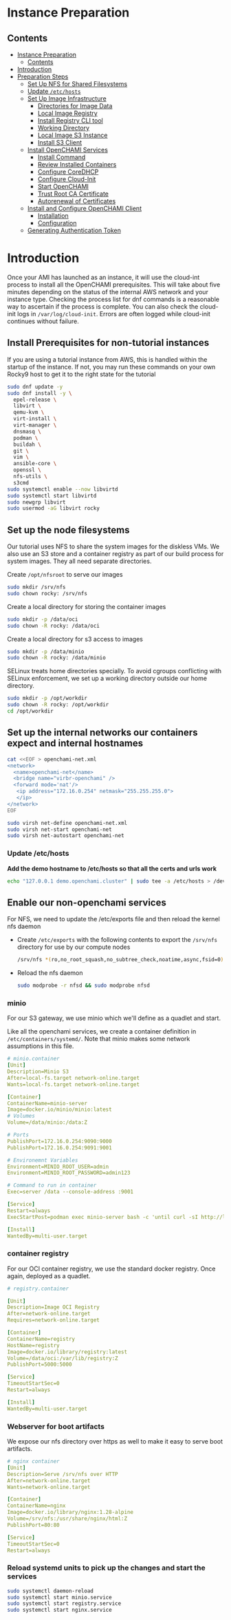 # Instance Preparation

## Contents

- [Instance Preparation](#instance-preparation)
  - [Contents](#contents)
- [Introduction](#introduction)
- [Preparation Steps](#preparation-steps)
  - [Set Up NFS for Shared Filesystems](#set-up-nfs-for-shared-filesystems)
  - [Update `/etc/hosts`](#update-etchosts)
  - [Set Up Image Infrastructure](#set-up-image-infrastructure)
    - [Directories for Image Data](#directories-for-image-data)
    - [Local Image Registry](#local-image-registry)
    - [Install Registry CLI tool](#install-registry-cli-tool)
    - [Working Directory](#working-directory)
    - [Local Image S3 Instance](#local-image-s3-instance)
    - [Install S3 Client](#install-s3-client)
  - [Install OpenCHAMI Services](#install-openchami-services)
    - [Install Command](#install-command)
    - [Review Installed Containers](#review-installed-containers)
    - [Configure CoreDHCP](#configure-coredhcp)
    - [Configure Cloud-Init](#configure-cloud-init)
    - [Start OpenCHAMI](#start-openchami)
    - [Trust Root CA Certificate](#trust-root-ca-certificate)
    - [Autorenewal of Certificates](#autorenewal-of-certificates)
  - [Install and Configure OpenCHAMI Client](#install-and-configure-openchami-client)
    - [Installation](#installation)
    - [Configuration](#configuration)
  - [Generating Authentication Token](#generating-authentication-token)

# Introduction

Once your AMI has launched as an instance, it will use the cloud-int process to install all the OpenCHAMI prerequisites.  This will take about five minutes depending on the status of the internal AWS network and your instance type.  Checking the process list for dnf commands is a reasonable way to ascertain if the process is complete.  You can also check the cloud-init logs in `/var/log/cloud-init`.  Errors are often logged while cloud-init continues without failure.

## Install Prerequisites for non-tutorial instances

If you are using a tutorial instance from AWS, this is handled within the startup of the instance.  If not, you may run these commands on your own Rocky9 host to get it to the right state for the tutorial

```bash
sudo dnf update -y
sudo dnf install -y \
  epel-release \
  libvirt \
  qemu-kvm \
  virt-install \
  virt-manager \
  dnsmasq \
  podman \
  buildah \
  git \ 
  vim \
  ansible-core \
  openssl \
  nfs-utils \
  s3cmd 
sudo systemctl enable --now libvirtd
sudo systemctl start libvirtd
sudo newgrp libvirt
sudo usermod -aG libvirt rocky
```

## Set up the node filesystems

Our tutorial uses NFS to share the system images for the diskless VMs.  We also use an S3 store and a container registry as part of our build process for system images.  They all need separate directories.

Create `/opt/nfsroot` to serve our images

```bash
sudo mkdir /srv/nfs
sudo chown rocky: /srv/nfs
```


Create a local directory for storing the container images

```bash
sudo mkdir -p /data/oci
sudo chown -R rocky: /data/oci
```

Create a local directory for s3 access to images

```bash
sudo mkdir -p /data/minio
sudo chown -R rocky: /data/minio
```

SELinux treats home directories specially. To avoid cgroups conflicting with SELinux enforcement, we set up a working directory outside our home directory.

```bash
sudo mkdir -p /opt/workdir
sudo chown -R rocky: /opt/workdir
cd /opt/workdir
```

## Set up the internal networks our containers expect and internal hostnames

```bash
cat <<EOF > openchami-net.xml
<network>
  <name>openchami-net</name>
  <bridge name="virbr-openchami" />
  <forward mode='nat'/>
   <ip address="172.16.0.254" netmask="255.255.255.0">
   </ip>
</network>
EOF

sudo virsh net-define openchami-net.xml
sudo virsh net-start openchami-net
sudo virsh net-autostart openchami-net
```

### Update /etc/hosts 

**Add the demo hostname to /etc/hosts so that all the certs and urls work**
   ```bash
   echo "127.0.0.1 demo.openchami.cluster" | sudo tee -a /etc/hosts > /dev/null
   ```


## Enable our non-openchami services

For NFS, we need to update the /etc/exports file and then reload the kernel nfs daemon

  - Create `/etc/exports` with the following contents to export the `/srv/nfs` directory for use by our compute nodes
    ```bash
    /srv/nfs *(ro,no_root_squash,no_subtree_check,noatime,async,fsid=0)
    ```

  - Reload the nfs daemon
    ```bash
    sudo modprobe -r nfsd && sudo modprobe nfsd
    ```

### minio

For our S3 gateway, we use minio which we'll define as a quadlet and start.

Like all the openchami services, we create a container definition in `/etc/containers/systemd/`.  Note that minio makes some network assumptions in this file.

```yaml
# minio.container
[Unit]
Description=Minio S3
After=local-fs.target network-online.target
Wants=local-fs.target network-online.target

[Container]
ContainerName=minio-server
Image=docker.io/minio/minio:latest
# Volumes
Volume=/data/minio:/data:Z

# Ports
PublishPort=172.16.0.254:9090:9000
PublishPort=172.16.0.254:9091:9001

# Environemnt Variables
Environment=MINIO_ROOT_USER=admin
Environment=MINIO_ROOT_PASSWORD=admin123

# Command to run in container
Exec=server /data --console-address :9001

[Service]
Restart=always
ExecStartPost=podman exec minio-server bash -c 'until curl -sI http://localhost:9000 > /dev/null; do sleep 1; done; mc alias set local http://localhost:9000 admin admin123; mc mb local/efi; mc mb local/boot-images;mc anonymous set download local/efi;mc anonymous set download local/boot-images'

[Install]
WantedBy=multi-user.target
```

### container registry

For our OCI container registry, we use the standard docker registry.  Once again, deployed as a quadlet.

```yaml
# registry.container

[Unit]
Description=Image OCI Registry
After=network-online.target
Requires=network-online.target

[Container]
ContainerName=registry
HostName=registry
Image=docker.io/library/registry:latest
Volume=/data/oci:/var/lib/registry:Z
PublishPort=5000:5000

[Service]
TimeoutStartSec=0
Restart=always

[Install]
WantedBy=multi-user.target

```

### Webserver for boot artifacts

We expose our nfs directory over https as well to make it easy to serve boot artifacts.

```yaml
# nginx container
[Unit]
Description=Serve /srv/nfs over HTTP
After=network-online.target
Wants=network-online.target

[Container]
ContainerName=nginx
Image=docker.io/library/nginx:1.28-alpine
Volume=/srv/nfs:/usr/share/nginx/html:Z
PublishPort=80:80

[Service]
TimeoutStartSec=0
Restart=always
```

### Reload systemd units to pick up the changes and start the services

```bash
sudo systemctl daemon-reload
sudo systemctl start minio.service
sudo systemctl start registry.service
sudo systemctl start nginx.service
```



